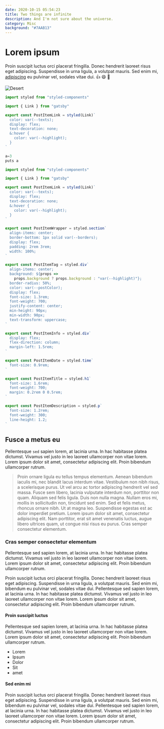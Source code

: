 ```yaml
---
date: 2020-10-15 05:54:23
title: Two things are infinite
description: And I'm not sure about the universe.
category: Misc
background: "#7AAB13"
---
```


# Lorem ipsum

Proin suscipit luctus orci placerat fringilla. Donec hendrerit laoreet risus eget adipiscing. Suspendisse in urna ligula, a volutpat mauris. Sed enim mi, [adipiscing](http://google.com) eu pulvinar vel, sodales vitae dui. :thumbsup: :smile: :sparkler:

![Desert](/assets/img/desert.jpg)

```jsx
import styled from "styled-components"

import { Link } from "gatsby"

export const PostItemLink = styled(Link)`
  color: var(--texts);
  display: flex;
  text-decoration: none;
  &:hover {
    color: var(--highlight);
  }
`
```

```javascript
a=3
puts a
```

```jsx
import styled from "styled-components"

import { Link } from "gatsby"

export const PostItemLink = styled(Link)`
  color: var(--texts);
  display: flex;
  text-decoration: none;
  &:hover {
    color: var(--highlight);
  }
`

export const PostItemWrapper = styled.section`
  align-items: center;
  border-bottom: 1px solid var(--borders);
  display: flex;
  padding: 2rem 3rem;
  width: 100%;
`

export const PostItemTag = styled.div`
  align-items: center;
  background: ${props =>
    props.background ? props.background : "var(--highlight)"};
  border-radius: 50%;
  color: var(--postColor);
  display: flex;
  font-size: 1.3rem;
  font-weight: 700;
  justify-content: center;
  min-height: 90px;
  min-width: 90px;
  text-transform: uppercase;
`

export const PostItemInfo = styled.div`
  display: flex;
  flex-direction: column;
  margin-left: 1.5rem;
`

export const PostItemDate = styled.time`
  font-size: 0.9rem;
`

export const PostItemTitle = styled.h1`
  font-size: 1.6rem;
  font-weight: 700;
  margin: 0.2rem 0 0.5rem;
`

export const PostItemDescription = styled.p`
  font-size: 1.2rem;
  font-weight: 300;
  line-height: 1.2;
`
```

## Fusce a metus eu

Pellentesque `sed` sapien lorem, at lacinia urna. In hac habitasse platea dictumst. Vivamus vel justo in leo laoreet ullamcorper non vitae lorem. Lorem ipsum dolor sit amet, consectetur adipiscing elit. Proin bibendum ullamcorper rutrum.

> Proin ornare ligula eu tellus tempus elementum. Aenean bibendum iaculis mi, nec blandit lacus interdum vitae. Vestibulum non nibh risus, a scelerisque purus. Ut vel arcu ac tortor adipiscing hendrerit vel sed massa. Fusce sem libero, lacinia vulputate interdum non, porttitor non quam. Aliquam sed felis ligula. Duis non nulla magna.
> Nullam eros mi, mollis in sollicitudin non, tincidunt sed enim. Sed et felis metus, rhoncus ornare nibh. Ut at magna leo. Suspendisse egestas est ac dolor imperdiet pretium. Lorem ipsum dolor sit amet, consectetur adipiscing elit. Nam porttitor, erat sit amet venenatis luctus, augue libero ultrices quam, ut congue nisi risus eu purus. Cras semper consectetur elementum.

### Cras semper consectetur elementum

Pellentesque sed sapien lorem, at lacinia urna. In hac habitasse platea dictumst. Vivamus vel justo in leo laoreet ullamcorper non vitae lorem. Lorem ipsum dolor sit amet, consectetur adipiscing elit. Proin bibendum ullamcorper rutrum.

Proin suscipit luctus orci placerat fringilla. Donec hendrerit laoreet risus eget adipiscing. Suspendisse in urna ligula, a volutpat mauris. Sed enim mi, bibendum eu pulvinar vel, sodales vitae dui. Pellentesque sed sapien lorem, at lacinia urna. In hac habitasse platea dictumst. Vivamus vel justo in leo laoreet ullamcorper non vitae lorem. Lorem ipsum dolor sit amet, consectetur adipiscing elit. Proin bibendum ullamcorper rutrum.

#### Proin suscipit luctus

Pellentesque sed sapien lorem, at lacinia urna. In hac habitasse platea dictumst. Vivamus vel justo in leo laoreet ullamcorper non vitae lorem. Lorem ipsum dolor sit amet, consectetur adipiscing elit. Proin bibendum ullamcorper rutrum.

- Lorem
- Ipsum
- Dolor
- Sit
- amet

#### Sed enim mi

Proin suscipit luctus orci placerat fringilla. Donec hendrerit laoreet risus eget adipiscing. Suspendisse in urna ligula, a volutpat mauris. Sed enim mi, bibendum eu pulvinar vel, sodales vitae dui. Pellentesque sed sapien lorem, at lacinia urna. In hac habitasse platea dictumst. Vivamus vel justo in leo laoreet ullamcorper non vitae lorem. Lorem ipsum dolor sit amet, consectetur adipiscing elit. Proin bibendum ullamcorper rutrum.
